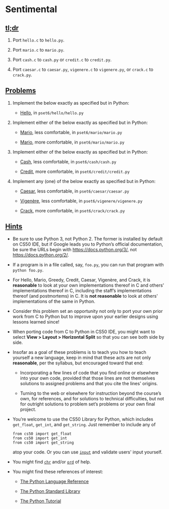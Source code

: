 <html>
<body>
<div id="content">
                <h1>Sentimental</h1>
<div class="sect1">
<h2 id="tldr"><a class="link" href="#tldr">tl;dr</a></h2>
<div class="sectionbody">
<div class="olist arabic">
<ol class="arabic">
<li>
<p>Port <code>hello.c</code> to <code>hello.py</code>.</p>
</li>
<li>
<p>Port <code>mario.c</code> to <code>mario.py</code>.</p>
</li>
<li>
<p>Port <code>cash.c</code> to <code>cash.py</code> or <code>credit.c</code> to <code>credit.py</code>.</p>
</li>
<li>
<p>Port <code>caesar.c</code> to <code>caesar.py</code>, <code>vigenere.c</code> to <code>vigenere.py</code>, or <code>crack.c</code> to <code>crack.py</code>.</p>
</li>
</ol>
</div>
</div>
</div>
<div class="sect1">
<h2 id="problems"><a class="link" href="#problems">Problems</a></h2>
<div class="sectionbody">
<div class="olist arabic">
<ol class="arabic">
<li>
<p>Implement the below exactly as specified but in Python:</p>
<div class="openblock">
<div class="content">
<div class="ulist">
<ul>
<li>
<p><a href="../../../../../problems/hello/hello.html">Hello</a>, in <code>pset6/hello/hello.py</code></p>
</li>
</ul>
</div>
</div>
</div>
</li>
<li>
<p>Implement either of the below exactly as specified but in Python:</p>
<div class="openblock">
<div class="content">
<div class="ulist">
<ul>
<li>
<p><a href="../../../../../problems/mario/less/mario.html">Mario</a>, less comfortable, in <code>pset6/mario/mario.py</code></p>
</li>
<li>
<p><a href="../../../../../problems/mario/more/mario.html">Mario</a>, more comfortable, in <code>pset6/mario/mario.py</code></p>
</li>
</ul>
</div>
</div>
</div>
</li>
<li>
<p>Implement either of the below exactly as specified but in Python:</p>
<div class="openblock">
<div class="content">
<div class="ulist">
<ul>
<li>
<p><a href="../../../../../problems/cash/cash.html">Cash</a>, less comfortable, in <code>pset6/cash/cash.py</code></p>
</li>
<li>
<p><a href="../../../../../problems/credit/credit.html">Credit</a>, more comfortable, in <code>pset6/credit/credit.py</code></p>
</li>
</ul>
</div>
</div>
</div>
</li>
<li>
<p>Implement any (one) of the below exactly as specified but in Python:</p>
<div class="openblock">
<div class="content">
<div class="ulist">
<ul>
<li>
<p><a href="../../2/caesar/caesar.html">Caesar</a>, less comfortable, in <code>pset6/caesar/caesar.py</code></p>
</li>
<li>
<p><a href="../../2/vigenere/vigenere.html">Vigenère</a>, less comfortable, in <code>pset6/vigenere/vigenere.py</code></p>
</li>
<li>
<p><a href="../../2/crack/crack.html">Crack</a>, more comfortable, in <code>pset6/crack/crack.py</code></p>
</li>
</ul>
</div>
</div>
</div>
</li>
</ol>
</div>
</div>
</div>
<div class="sect1">
<h2 id="hints"><a class="link" href="#hints">Hints</a></h2>
<div class="sectionbody">
<div class="ulist">
<ul>
<li>
<p>Be sure to use Python 3, not Python 2. The former is installed by default on CS50 IDE, but if Google leads you to Python&#8217;s official documentation, be sure the URLs begin with <a href="https://docs.python.org/3/" class="bare">https://docs.python.org/3/</a>, not <a href="https://docs.python.org/2/" class="bare">https://docs.python.org/2/</a>.</p>
</li>
<li>
<p>If a program is in a file called, say, <code>foo.py</code>, you can run that program with <code>python foo.py</code>.</p>
</li>
<li>
<p>For Hello, Mario, Greedy, Credit, Caesar, Vigenère, and Crack, it is <strong>reasonable</strong> to look at your own implementations thereof in C and others' implementations thereof in C, including the staff&#8217;s implementations thereof (and postmortems) in C. It is <strong>not reasonable</strong> to look at others' implementations of the same in Python.</p>
</li>
<li>
<p>Consider this problem set an opportunity not only to port your own prior work from C to Python but to improve upon your earlier designs using lessons learned since!</p>
</li>
<li>
<p>When porting code from C to Python in CS50 IDE, you might want to select <strong>View &gt; Layout &gt; Horizontal Split</strong> so that you can see both side by side.</p>
</li>
<li>
<p>Insofar as a goal of these problems is to teach you how to teach yourself a new language, keep in mind that these acts are not only <strong>reasonable</strong>, per the syllabus, but encouraged toward that end:</p>
<div class="ulist">
<ul>
<li>
<p>Incorporating a few lines of code that you find online or elsewhere into your own code, provided that those lines are not themselves solutions to assigned problems and that you cite the lines' origins.</p>
</li>
<li>
<p>Turning to the web or elsewhere for instruction beyond the course&#8217;s own, for references, and for solutions to technical difficulties, but not for outright solutions to problem set&#8217;s problems or your own final project.</p>
</li>
</ul>
</div>
</li>
<li>
<p>You&#8217;re welcome to use the CS50 Library for Python, which includes <code>get_float</code>, <code>get_int</code>, and <code>get_string</code>. Just remember to include any of</p>
<div class="listingblock">
<div class="content">
<pre class="pygments highlight"><code>from cs50 import get_float
from cs50 import get_int
from cs50 import get_string</code></pre>
</div>
</div>
<div class="paragraph">
<p>atop your code. Or you can use <a href="https://docs.python.org/3/library/functions.html#input"><code>input</code></a> and validate users' input yourself.</p>
</div>
</li>
<li>
<p>You might find <a href="https://docs.python.org/3/library/functions.html#chr"><code>chr</code></a> and/or <a href="https://docs.python.org/3/library/functions.html#ord"><code>ord</code></a> of help.</p>
</li>
<li>
<p>You might find these references of interest:</p>
<div class="ulist">
<ul>
<li>
<p><a href="https://docs.python.org/3/reference/index.html">The Python Language Reference</a></p>
</li>
<li>
<p><a href="https://docs.python.org/3/library/">The Python Standard Library</a></p>
</li>
<li>
<p><a href="https://docs.python.org/3/tutorial/index.html">The Python Tutorial</a></p>
</li>
</ul>
</div>
</li>
</ul>
</div>
</div>
</div>
</div>
</body>
</html>
